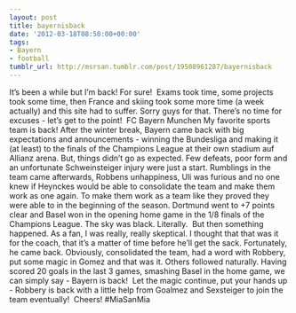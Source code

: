 ```yaml
---
layout: post
title: bayernisback
date: '2012-03-18T08:50:00+00:00'
tags:
- Bayern
- football
tumblr_url: http://msrsan.tumblr.com/post/19508961287/bayernisback
---
```

It’s been a while but I’m back! For sure! 
Exams took time, some projects took some time, then France and skiing took some more time (a week actually) and this site had to suffer. Sorry guys for that. There’s no time for excuses - let’s get to the point! 
FC Bayern Munchen
My favorite sports team is back! After the winter break, Bayern came back with big expectations and announcements - winning the Bundesliga and making it (at least) to the finals of the Champions League at their own stadium auf Allianz arena. But, things didn’t go as expected. Few defeats, poor form and an unfortunate Schweinsteiger injury were just a start. Rumblings in the team came afterwards, Robbens unhappiness, Uli was furious and no one knew if Heynckes would be able to consolidate the team and make them work as one again. To make them work as a team like they proved they were able to in the beginning of the season. Dortmund went to +7 points clear and Basel won in the opening home game in the 1/8 finals of the Champions League. The sky was black. Literally. 
But then something happened. As a fan, I was really, really skeptical. I thought that that was it for the coach, that it’s a matter of time before he’ll get the sack. Fortunately, he came back. Obviously, consolidated the team, had a word with Robbery, put some magic in Gomez and that was it. Others followed naturally. Having scored 20 goals in the last 3 games, smashing Basel in the home game, we can simply say - Bayern is back! 
Let the magic continue, put your hands up - Robbery is back with a little help from Goalmez and Sexsteiger to join the team eventually! 
Cheers! #MiaSanMia
